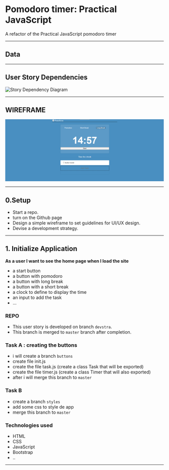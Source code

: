 # Pomodoro timer: Practical JavaScript

A refactor of the Practical JavaScript pomodoro timer

---

## Data

>

---

## User Story Dependencies

![Story Dependency Diagram]()

---

## WIREFRAME

![wireframe](../public/tof.png)

---

## 0.Setup

- Start a repo.
- turn on the Github page
- Design a simple wireframe to set guidelines for UI/UX design.
- Devise a development strategy.

---

## 1. Initialize Application

**As a user I want to see the home page when I load the site**

- a start button
- a button with pomodoro
- a button with long break
- a button with a short break
- a clock to define to display the time
- an input to add the task
- ...

### REPO

- This user story is developed on branch `devstra`.
- This branch is merged to `master` branch after completion.

### Task A : creating the buttons

- i will create a branch `buttons`
- create file init.js
- create the file task.js (create a class Task that will be exported)
- create the file timer.js (create a class Timer that will also exported)
- after i will merge this branch to `master` 


### Task B

- create a branch `styles`
- add some css to style de app
- merge this branch to `master`

### Technologies used

- HTML
- CSS
- JavaScript
- Bootstrap
- ..
---
